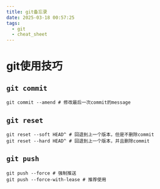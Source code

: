 ```yaml
---
title: git备忘录
date: 2025-03-18 00:57:25
tags:
  - git
  - cheat_sheet
---
```


# git使用技巧

## `git commit`
``` shell
git commit --amend # 修改最后一次commit的message
```

## `git reset`
``` shell
git reset --soft HEAD^ # 回退到上一个版本，但是不删除commit
git reset --hard HEAD^ # 回退到上一个版本，并且删除commit
```

## `git push`
``` shell
git push --force # 强制推送
git push --force-with-lease # 推荐使用
```